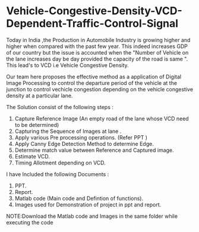 # Vehicle-Congestive-Density-VCD-Dependent-Traffic-Control-Signal

Today in India ,the Production in  Automobile Industry is growing higher and higher when compared with the past few year. This indeed increases GDP of our country but the issue is accounted when the "Number of Vehicle on the lane increases day be day provided the capacity of the road is same ". This lead's to VCD  i.e Vehicle Congestive Density.

Our team here proposes the effective method as a application of Digital Image Processing to control the departure period of the vehicle at the junction to control vechicle congestion depending on the vehicle congestive density at a particular lane.

The Solution consist of the following steps :
1. Capture Reference Image (An empty road of the lane whose VCD need to be determined)
2. Capturing the Sequence of Images at lane .
3. Apply various Pre processing operations. (Refer PPT )
4. Apply Canny Edge Detection Method to determine Edge.
5. Determine match value between Reference and Captured image.
6. Estimate VCD.
7. Timing Allotment depending on VCD.

I have Included the following Documents :
1. PPT.
2. Report.
3. Matlab code (Main code and Defintion of functions).
4. Images used for Demonstration of project in ppt and report.



NOTE:Download the Matlab code and Images in the same folder while executing the code
